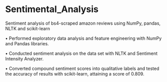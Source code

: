 # Sentimental_Analysis
Sentiment analysis of bs4-scraped amazon reviews using NumPy, pandas, NLTK and scikit-learn

• Performed exploratory data analysis and feature engineering with NumPy and Pandas libraries.

• Conducted sentiment analysis on the data set with NLTK and Sentiment Intensity Analyzer.

• Converted compound sentiment scores into qualitative labels and tested the accuracy of results with scikit-learn, attaining a score of 0.809.
